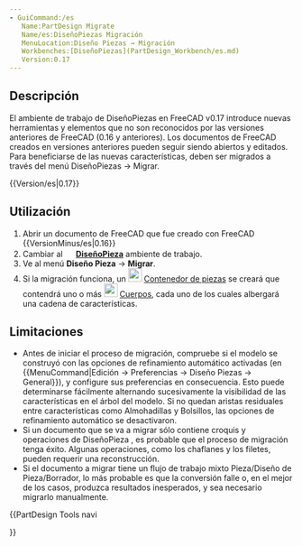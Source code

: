 ```yaml
---
- GuiCommand:/es
   Name:PartDesign Migrate
   Name/es:DiseñoPiezas Migración
   MenuLocation:Diseño Piezas → Migración
   Workbenches:[DiseñoPiezas](PartDesign_Workbench/es.md)
   Version:0.17
---
```


## Descripción

El ambiente de trabajo de DiseñoPiezas en FreeCAD v0.17 introduce nuevas herramientas y elementos que no son reconocidos por las versiones anteriores de FreeCAD (0.16 y anteriores). Los documentos de FreeCAD creados en versiones anteriores pueden seguir siendo abiertos y editados. Para beneficiarse de las nuevas características, deben ser migrados a través del menú DiseñoPiezas → Migrar.


{{Version/es|0.17}}

## Utilización

1.  Abrir un documento de FreeCAD que fue creado con FreeCAD {{VersionMinus/es|0.16}}
2.  Cambiar al **<img src="images/Workbench_PartDesign.svg" width=16px> [DiseñoPieza](PartDesign_Workbench/es.md)** ambiente de trabajo.
3.  Ve al menú **Diseño Pieza** → **Migrar**.
4.  Si la migración funciona, un <img alt="" src=images/Std_Part.svg  style="width:24px;"> [Contenedor de piezas](Std_Part/es.md) se creará que contendrá uno o más <img alt="" src=images/PartDesign_Body.svg  style="width:24px;"> [Cuerpos](PartDesign_Body/es.md), cada uno de los cuales albergará una cadena de características.

## Limitaciones

-   Antes de iniciar el proceso de migración, compruebe si el modelo se construyó con las opciones de refinamiento automático activadas (en {{MenuCommand|Edición → Preferencias → Diseño Piezas → General}}), y configure sus preferencias en consecuencia. Esto puede determinarse fácilmente alternando sucesivamente la visibilidad de las características en el árbol del modelo. Si no quedan aristas residuales entre características como Almohadillas y Bolsillos, las opciones de refinamiento automático se desactivaron.
-   Si un documento que se va a migrar sólo contiene croquis y operaciones de DiseñoPieza , es probable que el proceso de migración tenga éxito. Algunas operaciones, como los chaflanes y los filetes, pueden requerir una reconstrucción.
-   Si el documento a migrar tiene un flujo de trabajo mixto Pieza/Diseño de Pieza/Borrador, lo más probable es que la conversión falle o, en el mejor de los casos, produzca resultados inesperados, y sea necesario migrarlo manualmente.


<div class="mw-translate-fuzzy">





</div>


{{PartDesign Tools navi

}} 
